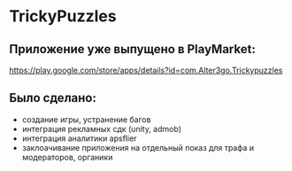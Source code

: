 # TrickyPuzzles
## Приложение уже выпущено в PlayMarket:
https://play.google.com/store/apps/details?id=com.Alter3go.Trickypuzzles

## Было сделано:
- создание игры, устранение багов
- интеграция рекламных сдк (unity, admob)
- интеграция аналитики apsflier
- заклоачивание приложения на отдельный показ для трафа и модераторов, органики 


